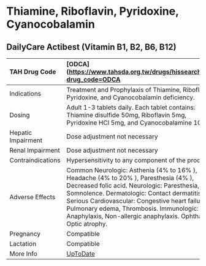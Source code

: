 # Thiamine, Riboflavin, Pyridoxine, Cyanocobalamin

## DailyCare Actibest (Vitamin B1, B2, B6, B12)

| TAH Drug Code      | [ODCA](https://www.tahsda.org.tw/drugs/hissearch.php?drug_code=ODCA                                                                                                                                                                                                                                                                            |
|:-------------------|:-----------------------------------------------------------------------------------------------------------------------------------------------------------------------------------------------------------------------------------------------------------------------------------------------------------------------------------------------|
| Indications        | Treatment and Prophylaxis of Thiamine, Riboflavin, Pyridoxine, and Cyanocobalamin deficiency.                                                                                                                                                                                                                                                  |
| Dosing             | Adult 1-3 tablets daily. Each tablet contains: Thiamine disulfide 50mg, Riboflavin 5mg, Pyridoxine HCl 5mg, and Cyanocobalamine 10 mcg.                                                                                                                                                                                                        |
| Hepatic Impairment | Dose adjustment not necessary                                                                                                                                                                                                                                                                                                                  |
| Renal Impairment   | Dose adjustment not necessary                                                                                                                                                                                                                                                                                                                  |
| Contraindications  | Hypersensitivity to any component of the product.                                                                                                                                                                                                                                                                                              |
| Adverse Effects    | Common Neurologic: Asthenia (4% to 16% ), Headache (4% to 20% ), Paresthesia (4% ), Decreased folic acid. Neurologic: Paresthesia, Somnolence. Dermatologic: Contact dermatitis. Serious Cardiovascular: Congestive heart failure, Pulmonary edema, Thrombosis. Immunologic: Anaphylaxis, Non-allergic anaphylaxis. Ophthalmic: Optic atrophy. |
| Pregnancy          | Compatible                                                                                                                                                                                                                                                                                                                                     |
| Lactation          | Compatible                                                                                                                                                                                                                                                                                                                                     |
| More Info          | [UpToDate](https://www.uptodate.com/contents/thiamine,-riboflavin,-pyridoxine,-cyanocobalamin-drug-information)                                                                                                                                                                                                                                |


